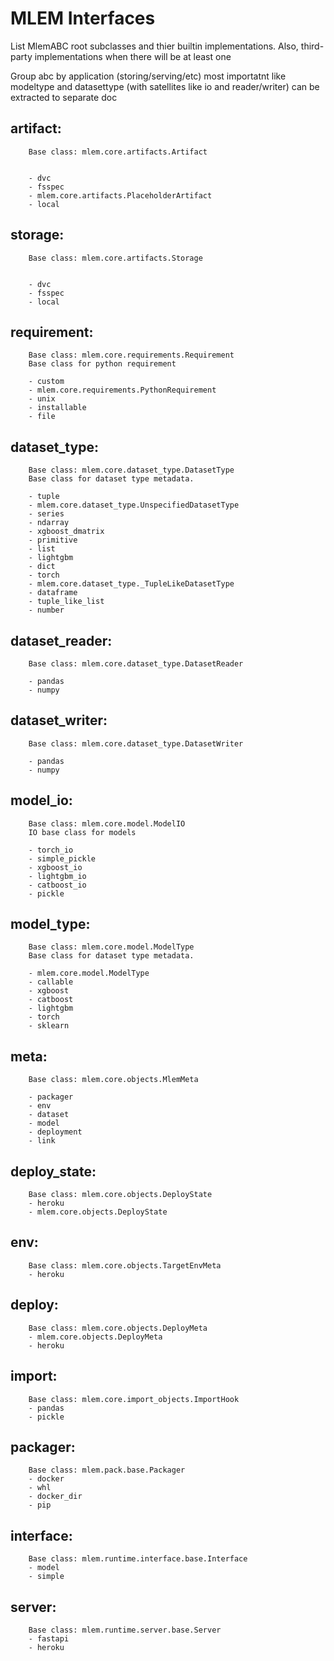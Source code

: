 # MLEM Interfaces

List MlemABC root subclasses and thier builtin implementations. Also, third-party implementations when there will be at least one

Group abc by application (storing/serving/etc)
most importatnt like modeltype and datasettype (with satellites like io and reader/writer) can be extracted to separate doc
## artifact:
        Base class: mlem.core.artifacts.Artifact
        

        - dvc
        - fsspec
        - mlem.core.artifacts.PlaceholderArtifact
        - local
## storage:
        Base class: mlem.core.artifacts.Storage
        

        - dvc
        - fsspec
        - local
## requirement:
        Base class: mlem.core.requirements.Requirement
        Base class for python requirement

        - custom
        - mlem.core.requirements.PythonRequirement
        - unix
        - installable
        - file

## dataset_type:
        Base class: mlem.core.dataset_type.DatasetType
        Base class for dataset type metadata.

        - tuple
        - mlem.core.dataset_type.UnspecifiedDatasetType
        - series
        - ndarray
        - xgboost_dmatrix
        - primitive
        - list
        - lightgbm
        - dict
        - torch
        - mlem.core.dataset_type._TupleLikeDatasetType
        - dataframe
        - tuple_like_list
        - number
## dataset_reader:
        Base class: mlem.core.dataset_type.DatasetReader

        - pandas
        - numpy
## dataset_writer:
        Base class: mlem.core.dataset_type.DatasetWriter

        - pandas
        - numpy
## model_io:
        Base class: mlem.core.model.ModelIO
        IO base class for models

        - torch_io
        - simple_pickle
        - xgboost_io
        - lightgbm_io
        - catboost_io
        - pickle
## model_type:
        Base class: mlem.core.model.ModelType
        Base class for dataset type metadata.

        - mlem.core.model.ModelType
        - callable
        - xgboost
        - catboost
        - lightgbm
        - torch
        - sklearn
## meta:
        Base class: mlem.core.objects.MlemMeta

        - packager
        - env
        - dataset
        - model
        - deployment
        - link
## deploy_state:
        Base class: mlem.core.objects.DeployState
        - heroku
        - mlem.core.objects.DeployState
## env:
        Base class: mlem.core.objects.TargetEnvMeta
        - heroku
## deploy:
        Base class: mlem.core.objects.DeployMeta
        - mlem.core.objects.DeployMeta
        - heroku
## import:
        Base class: mlem.core.import_objects.ImportHook
        - pandas
        - pickle
## packager:
        Base class: mlem.pack.base.Packager
        - docker
        - whl
        - docker_dir
        - pip
## interface:
        Base class: mlem.runtime.interface.base.Interface
        - model
        - simple
## server:
        Base class: mlem.runtime.server.base.Server
        - fastapi
        - heroku

